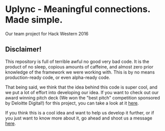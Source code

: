 # Uplync - Meaningful connections. Made simple. 
Our team project for Hack Western 2016

## Disclaimer!
This repository is full of terrible awful no good very bad code. It is the product of no sleep, copious amounts of caffeine,
and almost zero prior knowledge of the framework we were working with. This is by no means production-ready code, or even 
alpha-ready code. 

That being said, we think that the idea behind this code is super cool, and we put a lot of effort into 
developing our idea. If you want to check out our award winning pitch deck (We won the "best pitch" competition sponsored by 
Deloitte Digital!) for this project, you can take a look at it 
[here](https://drive.google.com/file/d/0B_gkdA3q1aAdZUZoTHNEc2lJYXM/view?usp=sharing).

If you think this is a cool idea and want to help us develop it further, or if you just want to know more about it, go ahead and shoot us a message [here](http://jaydenwindle.com/contact/).
